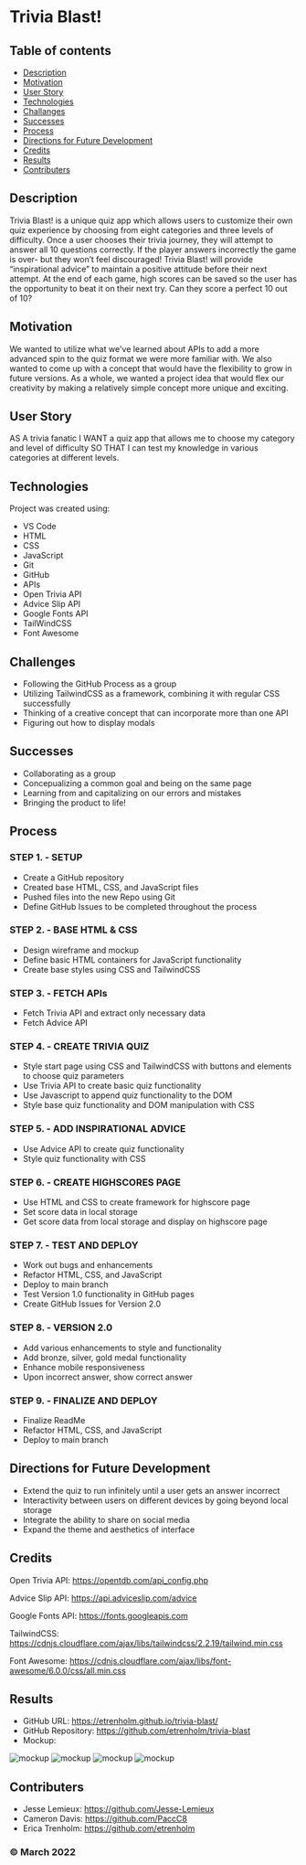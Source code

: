 # Trivia Blast!

## Table of contents
* [Description](#description)
* [Motivation](#motivation)
* [User Story](#user-story)
* [Technologies](#technologies)
* [Challanges](#challanges)
* [Successes](#successes)
* [Process](#process)
* [Directions for Future Development](#Directions-for-Future-Development)
* [Credits](#credits)
* [Results](#results)
* [Contributers](#contributers)

## Description
Trivia Blast! is a unique quiz app which allows users to customize their own quiz experience by choosing from eight categories and three levels of difficulty. Once a user chooses their trivia journey, they will attempt to answer all 10 questions correctly. If the player answers incorrectly the game is over- but they won’t feel discouraged! Trivia Blast! will provide “inspirational advice” to maintain a positive attitude before their next attempt. At the end of each game, high scores can be saved so the user has the opportunity to beat it on their next try. Can they score a perfect 10 out of 10? 

## Motivation
We wanted to utilize what we've learned about APIs to add a more advanced spin to the quiz format we were more familiar with. We also wanted to come up with a concept that would have the flexibility to grow in future versions. As a whole, we wanted a project idea that would flex our creativity by making a relatively simple concept more unique and exciting.

## User Story
AS A trivia fanatic
I WANT a quiz app that allows me to choose my category and level of difficulty
SO THAT I can test my knowledge in various categories at different levels.
	
## Technologies
Project was created using:
* VS Code
* HTML
* CSS
* JavaScript
* Git
* GitHub
* APIs
* Open Trivia API
* Advice Slip API
* Google Fonts API
* TailWindCSS
* Font Awesome

## Challenges
* Following the GitHub Process as a group
* Utilizing TailwindCSS as a framework, combining it with regular CSS successfully
* Thinking of a creative concept that can incorporate more than one API
* Figuring out how to display modals

## Successes
* Collaborating as a group
* Concepualizing a common goal and being on the same page
* Learning from and capitalizing on our errors and mistakes
* Bringing the product to life!

## Process
### STEP 1. - SETUP
* Create a GitHub repository
* Created base HTML, CSS, and JavaScript files
* Pushed files into the new Repo using Git
* Define GitHub Issues to be completed throughout the process

### STEP 2. - BASE HTML & CSS
* Design wireframe and mockup
* Define basic HTML containers for JavaScript functionality
* Create base styles using CSS and TailwindCSS

### STEP 3. - FETCH APIs
* Fetch Trivia API and extract only necessary data
* Fetch Advice API

### STEP 4. - CREATE TRIVIA QUIZ
* Style start page using CSS and TailwindCSS with buttons and elements to choose quiz parameters
* Use Trivia API to create basic quiz functionality
* Use Javascript to append quiz functionality to the DOM
* Style base quiz functionality and DOM manipulation with CSS

### STEP 5. - ADD INSPIRATIONAL ADVICE
* Use Advice API to create quiz functionality
* Style quiz functionality with CSS

### STEP 6. - CREATE HIGHSCORES PAGE
* Use HTML and CSS to create framework for highscore page
* Set score data in local storage
* Get score data from local storage and display on highscore page

### STEP 7. - TEST AND DEPLOY
* Work out bugs and enhancements
* Refactor HTML, CSS, and JavaScript
* Deploy to main branch 
* Test Version 1.0 functionality in GitHub pages
* Create GitHub Issues for Version 2.0

### STEP 8. - VERSION 2.0
* Add various enhancements to style and functionality
* Add bronze, silver, gold medal functionality
* Enhance mobile responsiveness
* Upon incorrect answer, show correct answer

### STEP 9. - FINALIZE AND DEPLOY 
* Finalize ReadMe
* Refactor HTML, CSS, and JavaScript
* Deploy to main branch 

## Directions for Future Development
* Extend the quiz to run infinitely until a user gets an answer incorrect
* Interactivity between users on different devices by going beyond local storage
* Integrate the ability to share on social media
* Expand the theme and aesthetics of interface

## Credits
Open Trivia API: https://opentdb.com/api_config.php

Advice Slip API: https://api.adviceslip.com/advice

Google Fonts API: https://fonts.googleapis.com

TailwindCSS: https://cdnjs.cloudflare.com/ajax/libs/tailwindcss/2.2.19/tailwind.min.css

Font Awesome: https://cdnjs.cloudflare.com/ajax/libs/font-awesome/6.0.0/css/all.min.css

## Results
* GitHub URL: https://etrenholm.github.io/trivia-blast/
* GitHub Repository: https://github.com/etrenholm/trivia-blast
* Mockup:

![mockup](./assets/images/Screenshot1.png)
![mockup](./assets/images/Screenshot2.png)
![mockup](./assets/images/Screenshot3.png)
![mockup](./assets/images/Screenshot4.png)


## Contributers
* Jesse Lemieux: https://github.com/Jesse-Lemieux
* Cameron Davis: https://github.com/PaccC8
* Erica Trenholm: https://github.com/etrenholm

### ©️ March 2022